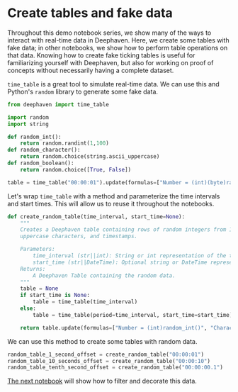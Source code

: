 # Create tables and fake data

Throughout this demo notebook series, we show many of the ways to interact with real-time data in Deephaven. Here, we create some tables with fake data; in other notebooks, we show how to perform table operations on that data. Knowing how to create fake ticking tables is useful for familiarizing yourself with Deephaven, but also for working on proof of concepts without necessarily having a complete dataset.

`time_table` is a great tool to simulate real-time data. We can use this and Python's `random` library to generate some fake data.

```python
from deephaven import time_table

import random
import string

def random_int():
    return random.randint(1,100)
def random_character():
    return random.choice(string.ascii_uppercase)
def random_boolean():
    return random.choice([True, False])

table = time_table("00:00:01").update(formulas=["Number = (int)(byte)random_int()", "Character = (String)random_character()", "Boolean = (boolean)random_boolean()"])
```

Let's wrap `time_table` with a method and parameterize the time intervals and start times. This will allow us to reuse it throughout the notebooks.

```python
def create_random_table(time_interval, start_time=None):
    """
    Creates a Deephaven table containing rows of random integers from 1 to 99, random
    uppercase characters, and timestamps.

    Parameters:
        time_interval (str||int): String or int representation of the time interval between rows.
        start_time (str||DateTime): Optional string or DateTime representation of the start time.
    Returns:
        A Deephaven Table containing the random data.
    """
    table = None
    if start_time is None:
        table = time_table(time_interval)
    else:
        table = time_table(period=time_interval, start_time=start_time)

    return table.update(formulas=["Number = (int)random_int()", "Character = (String)random_character()", "Boolean = (boolean)random_boolean()"])
```

We can use this method to create some tables with random data.

```python
random_table_1_second_offset = create_random_table("00:00:01")
random_table_10_seconds_offset = create_random_table("00:00:10")
random_table_tenth_second_offset = create_random_table("00:00:00.1")
```

[The next notebook](A2%20Filter%20and%20decorate.md) will show how to filter and decorate this data.